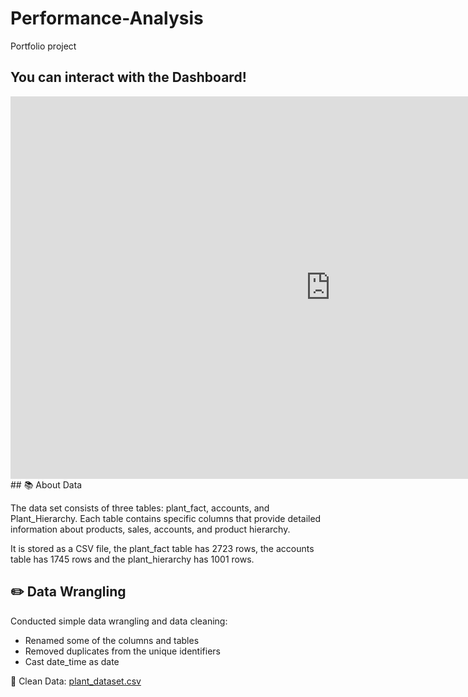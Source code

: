 # Performance-Analysis
Portfolio project

## You can interact with the Dashboard!

<iframe title="Portofolio_Performance_Report" width="1024" height="612" src="https://app.powerbi.com/view?r=eyJrIjoiZDUwNmZhYzMtZjA3OS00YjFjLWE4MDYtNWQ3OTJmNTQyYjEyIiwidCI6ImViOGZiNTVjLTcyMDEtNDE0Yy05MDdlLWVhYTAwMmZlOThhMCIsImMiOjN9" frameborder="0" allowFullScreen="true"></iframe>
## 📚 About Data

The data set consists of three tables: plant_fact, accounts, and Plant_Hierarchy. Each table contains specific columns that provide detailed information about products, sales, accounts, and product hierarchy.

It is stored as a CSV file, the plant_fact table has 2723 rows, the accounts table has 1745 rows and the plant_hierarchy has 1001 rows.

## ✏️ Data Wrangling

Conducted simple data wrangling and data cleaning:
- Renamed some of the columns and tables
- Removed duplicates from the unique identifiers
- Cast date_time as date 

📍 Clean Data: [plant_dataset.csv](assets/Plant_DTS.xls)














